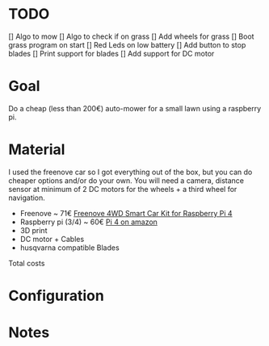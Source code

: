 # TODO


  [] Algo to mow
  [] Algo to check if on grass
  [] Add wheels for grass
  [] Boot grass program on start
  [] Red Leds on low battery
  [] Add button to stop blades
  [] Print support for blades
  [] Add support for DC motor

  # Goal

  Do a cheap (less than 200€) auto-mower for a small lawn using a raspberry pi.

  # Material

I used the freenove car so I got everything out of the box, but you can do cheaper options and/or do your own. You will need a camera, distance sensor at minimum of 2 DC motors for the wheels + a third wheel for navigation. 

  - Freenove ~ 71€ [Freenove 4WD Smart Car Kit for Raspberry Pi 4](https://www.amazon.es/-/pt/dp/B07YD2LT9D/ref=sr_1_5?crid=1T794HL9Y7MDY&dib=eyJ2IjoiMSJ9.GV09Ylnp_E3XjXu5KVvMAWmnA08rhRTIwSLbUtW425tMC74LdlbqM8PuWeoo2hDVWm_wzIdAyn9r38zYrTO4piSq-UjU3kNUaXhMLbBl5BNCJVergS5D4z9RnRQ3UdYNjHWHktycK_2afRN-H57x4ntzz0lXLC87nCYkZ1LGKXYmKTnxU2it4NFq5Q4_tv1J6qP0KjwO2b9mMctTKUvDWZhXy069G_LPDkqoAkNh_RvhmCELAgmQWAyXr1bAKx8mi1_Ai2pyZNJvPkv1wEkeB2jUqeNna6HQoumpKwpF0qQ._GwLSi4mLfuR-nw2cwpQL4QBBy9wSNaMrg7teqRLujY&dib_tag=se&keywords=freenove+4wd&qid=1715014946&sprefix=freenove+4wd%2Caps%2C127&sr=8-5)
  - Raspberry pi (3/4) ~ 60€ [Pi 4 on amazon](https://www.amazon.es/-/pt/dp/B07TD42S27/ref=sr_1_5?crid=3O346JLGC5UD2&dib=eyJ2IjoiMSJ9.IuNOKPIcoES4JZ8NOOeJ3NvhxhLPrQZmPMIEysE54WIuqZDkoJ0ReoSJgtpKZbifANHvHsMTWkpwTKjDaAiOsZLMYSKh8v4NVE1_2quaV9Ap8yvEBCr0omsZ0r-BUJ9GdV-f6NISq6k0bL7zl3zntK3J9fC4Nat5J9vDiX8bDdqovaEV4AKM7Rh8H1TpcgzjSfRFKiy4hw2ZRanQigDmKZpPUMmOYFgxDJoRpNT9DNoNDcdbNEcW1BUFFamh3wqsH6hk1H6nzEO-I87voaoFTv6Z48YBbFzdKFLyshyG42k.qT8QanyxRbaHt1HH89Ovk1EeIQ4nwByYA51kPsj5GXI&dib_tag=se&keywords=raspberry+pi+4&qid=1715014900&sprefix=raspberry+pi+4%2Caps%2C171&sr=8-5)
  - 3D print
  - DC motor + Cables
  - husqvarna compatible Blades

Total costs

  # Configuration

  # Notes
